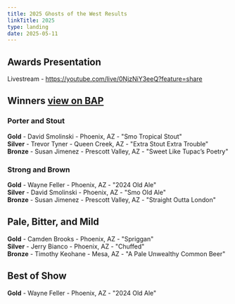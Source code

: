 ```yaml
---
title: 2025 Ghosts of the West Results
linkTitle: 2025
type: landing
date: 2025-05-11
---
```


## Awards Presentation

Livestream - https://youtube.com/live/0NjzNiY3eeQ?feature=share

## Winners [view on BAP](https://beerawardsplatform.com/ghosts-of-the-west/results)

### Porter and Stout	

**Gold** - David Smolinski - Phoenix, AZ - "Smo Tropical Stout"  
**Silver** - Trevor Tyner	- Queen Creek, AZ - "Extra Stout Extra Trouble"  
**Bronze** - Susan Jimenez - Prescott Valley, AZ - "Sweet Like Tupac’s Poetry"  

### Strong and Brown

**Gold** - Wayne Feller - Phoenix, AZ	- "2024 Old Ale"  
**Silver** - David Smolinski - Phoenix, AZ	- "Smo Old Ale"  
**Bronze** - Susan Jimenez - Prescott Valley, AZ - "Straight Outta London"  

## Pale, Bitter, and Mild

**Gold** - Camden Brooks - Phoenix, AZ - "Spriggan"  
**Silver** - Jerry Bianco - Phoenix, AZ - "Chuffed"  
**Bronze** - Timothy Keohane - Mesa, AZ - "A Pale Unwealthy Common Beer"  

## Best of Show

**Gold** - Wayne Feller - Phoenix, AZ	- "2024 Old Ale"  